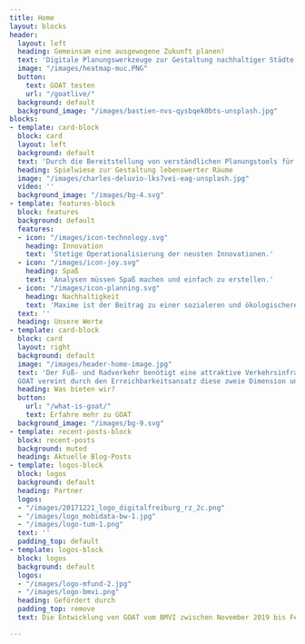 ```yaml
---
title: Home
layout: blocks
header:
  layout: left
  heading: Gemeinsam eine ausgewogene Zukunft planen!
  text: 'Digitale Planungswerkzeuge zur Gestaltung nachhaltiger Städte und Regionen.'
  image: "/images/heatmap-muc.PNG"
  button:
    text: GOAT testen
    url: "/goatlive/"
  background: default
  background_image: "/images/bastien-nvs-qysbqek0bts-unsplash.jpg"
blocks:
- template: card-block
  block: card
  layout: left
  background: default
  text: 'Durch die Bereitstellung von verständlichen Planungstools für den Fuß- und Radverkehr begleiten wir die Stadt- und Verkehrsplanung, sowie die Standortentwicklung, in eine offenere, spaßigere und effizientere Zukunft.'
  heading: Spielwiese zur Gestaltung lebenswerter Räume
  image: "/images/charles-deluvio-lks7vei-eag-unsplash.jpg"
  video: ''
  background_image: "/images/bg-4.svg"
- template: features-block
  block: features
  background: default
  features:
  - icon: "/images/icon-technology.svg"
    heading: Innovation
    text: 'Stetige Operationalisierung der neusten Innovationen.'
  - icon: "/images/icon-joy.svg"
    heading: Spaß
    text: 'Analysen müssen Spaß machen und einfach zu erstellen.'
  - icon: "/images/icon-planning.svg"
    heading: Nachhaltigkeit
    text: 'Maxime ist der Beitrag zu einer sozialeren und ökologischeren Welt.'
  text: ''
  heading: Unsere Werte
- template: card-block
  block: card
  layout: right
  background: default
  image: "/images/header-home-image.jpg"
  text: 'Der Fuß- und Radverkehr benötigt eine attraktive Verkehrsinfrastruktur und nahe Ziele im Sinne der 15-Minuten-Stadt. 
  GOAT vereint durch den Erreichbarkeitsansatz diese zweie Dimension und liefert über digitale Karten dynamische Analysen.'
  heading: Was bieten wir?
  button:
    url: "/what-is-goat/"
    text: Erfahre mehr zu GOAT
  background_image: "/images/bg-9.svg"
- template: recent-posts-block
  block: recent-posts
  background: muted
  heading: Aktuelle Blog-Posts
- template: logos-block
  block: logos
  background: default
  heading: Partner
  logos:
  - "/images/20171221_logo_digitalfreiburg_rz_2c.png"
  - "/images/logo_mobidata-bw-1.jpg"
  - "/images/logo-tum-1.png"
  text: ''
  padding_top: default
- template: logos-block
  block: logos
  background: default
  logos:
  - "/images/logo-mfund-2.jpg"
  - "/images/logo-bmvi.png"
  heading: Gefördert durch
  padding_top: remove
  text: Die Entwicklung von GOAT vom BMVI zwischen November 2019 bis Februar 2021 im Rahmen der mFUND-Initiative (Förderlinie 1) an der TUM gefördert.

---
```

